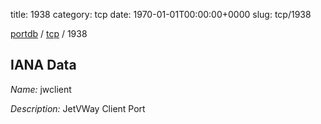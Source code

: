 title: 1938
category: tcp
date: 1970-01-01T00:00:00+0000
slug: tcp/1938

[portdb](/) / [tcp](/category/tcp.html) / 1938


## IANA Data

_Name:_ jwclient

_Description:_ JetVWay Client Port

